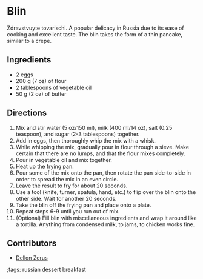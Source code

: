 # Blin

Zdravstvuyte tovarischi. A popular delicacy in Russia due to its ease of cooking and excellent taste. The blin takes the form of a thin pancake, similar to a crepe.

## Ingredients

- 2 eggs
- 200 g (7 oz) of flour
- 2 tablespoons of vegetable oil
- 50 g (2 oz) of butter

## Directions

1. Mix and stir water (5 oz/150 ml), milk (400 ml/14 oz), salt (0.25 teaspoon), and sugar (2-3 tablespoons) together.
2. Add in eggs, then thoroughly whip the mix with a whisk.
3. While whipping the mix, gradually pour in flour through a sieve. Make certain that there are no lumps, and that the flour mixes completely.
4. Pour in vegetable oil and mix together.
5. Heat up the frying pan.
6. Pour some of the mix onto the pan, then rotate the pan side-to-side in order to spread the mix in an even circle.
7. Leave the result to fry for about 20 seconds.
8. Use a tool (knife, turner, spatula, hand, etc.) to flip over the blin onto the other side. Wait for another 20 seconds.
9. Take the blin off the frying pan and place onto a plate.
10. Repeat steps 6-9 until you run out of mix.
11. (Optional) Fill blin with miscellaneous ingredients and wrap it around like a tortilla. Anything from condensed milk, to jams, to chicken works fine.

## Contributors

- [Dellon Zerus](https://github.com/dzerus3)

;tags: russian dessert breakfast
